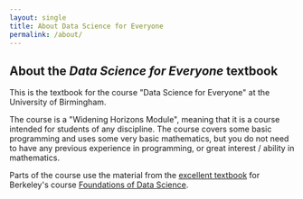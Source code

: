 ```yaml
---
layout: single
title: About Data Science for Everyone
permalink: /about/
---
```


## About the *Data Science for Everyone* textbook

This is the textbook for the course "Data Science for Everyone" at the
University of Birmingham.

The course is a "Widening Horizons Module", meaning that it is a course
intended for students of any discipline.  The course covers some basic
programming and uses some very basic mathematics, but you do not need to have
any previous experience in programming, or great interest / ability in
mathematics.

Parts of the course use the material from the [excellent
textbook](https://www.inferentialthinking.com) for Berkeley's course
[Foundations of Data Science](http://data8.org).
